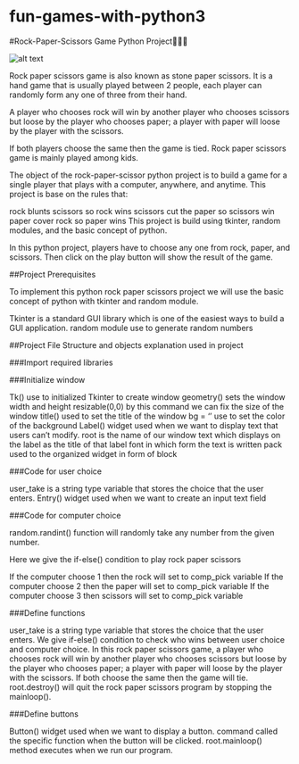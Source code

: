 # fun-games-with-python3 

#Rock-Paper-Scissors Game Python Project👤🐱‍💻

![alt text](https://www.google.com/url?sa=i&url=https%3A%2F%2Fwww.resolve.edu.au%2Fclassroom-topics-focus-rock-paper-scissors&psig=AOvVaw1-I2bpMbrevouOuyutc0zF&ust=1611902535175000&source=images&cd=vfe&ved=0CAIQjRxqFwoTCKCmqJeDvu4CFQAAAAAdAAAAABAD)

Rock paper scissors game is also known as stone paper scissors. It is a hand game that is usually played between 2 people, each player can randomly form any one of three from their hand.

A player who chooses rock will win by another player who chooses scissors but loose by the player who chooses paper; a player with paper will loose by the player with the scissors.

If both players choose the same then the game is tied. Rock paper scissors game is mainly played among kids.

The object of the rock-paper-scissor python project is to build a game for a single player that plays with a computer, anywhere, and anytime. This project is base on the rules that:

rock blunts scissors so rock wins
scissors cut the paper so scissors win
paper cover rock so paper wins
This project is build using tkinter, random modules, and the basic concept of python.

In this python project, players have to choose any one from rock, paper, and scissors. Then click on the play button will show the result of the game.

##Project Prerequisites

To implement this python rock paper scissors project we will use the basic concept of python with tkinter and random module.

Tkinter is a standard GUI library which is one of the easiest ways to build a GUI application.
random module use to generate random numbers

##Project File Structure and objects explanation used in project

###Import required libraries

###Initialize window

Tk() use to initialized Tkinter to create window
geometry() sets the window width and height
resizable(0,0) by this command we can fix the size of the window
title() used to set the title of the window
bg = ‘’ use to set the color of the background
Label() widget used when we want to display text that users can’t modify.
root is the name of our window
text which displays on the label as the title of that label
font in which form the text is written
pack used to the organized widget in form of block

###Code for user choice

user_take is a string type variable that stores the choice that the user enters.
Entry() widget used when we want to create an input text field

###Code for computer choice

random.randint() function will randomly take any number from the given number.

Here we give the if-else() condition to play rock paper scissors

If the computer choose 1 then the rock will set to comp_pick variable
If the computer choose 2 then the paper will set to comp_pick variable
If the computer choose 3 then scissors will set to comp_pick variable


###Define functions

user_take is a string type variable that stores the choice that the user enters.
We give if-else() condition to check who wins between user choice and computer choice.
In this rock paper scissors game,  a player who chooses rock will win by another player who chooses scissors but loose by the player who chooses paper; a player with paper will loose by the player with the scissors. If both choose the same then the game will tie.
root.destroy() will quit the rock paper scissors program by stopping the mainloop().


###Define buttons

Button() widget used when we want to display a button.
command called the specific function when the button will be clicked.
root.mainloop() method executes when we run our program.

